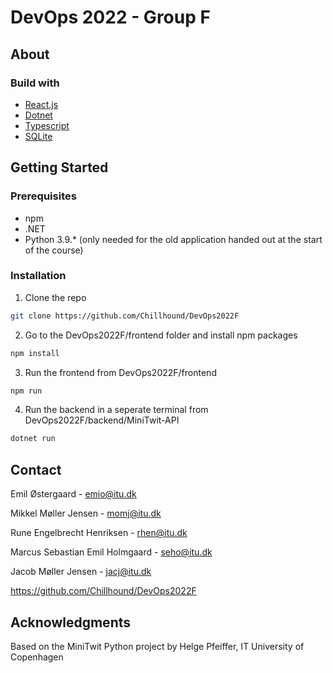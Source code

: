 # DevOps 2022 - Group F
## About
### Build with
* [React.js](https://reactjs.org/)
* [Dotnet](https://dotnet.microsoft.com/en-us/)
* [Typescript](https://www.typescriptlang.org/)
* [SQLite](https://www.sqlite.org/index.html)
## Getting Started
### Prerequisites
* npm
* .NET
* Python 3.9.* (only needed for the old application handed out at the start of the course)
### Installation
1. Clone the repo
  ```sh
  git clone https://github.com/Chillhound/DevOps2022F
  ```
2. Go to the DevOps2022F/frontend folder and install npm packages
  ```sh
  npm install
  ```
3. Run the frontend from DevOps2022F/frontend
  ```sh
  npm run
  ```
4. Run the backend in a seperate terminal from DevOps2022F/backend/MiniTwit-API
  ```sh
  dotnet run
  ```
  
## Contact
Emil Østergaard - emio@itu.dk

Mikkel Møller Jensen - momj@itu.dk

Rune Engelbrecht Henriksen - rhen@itu.dk

Marcus Sebastian Emil Holmgaard - seho@itu.dk

Jacob Møller Jensen - jacj@itu.dk

https://github.com/Chillhound/DevOps2022F

## Acknowledgments
Based on the MiniTwit Python project by Helge Pfeiffer, IT University of Copenhagen
